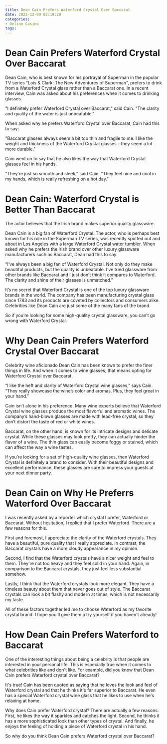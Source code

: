 ```yaml
---
title: Dean Cain Prefers Waterford Crystal Over Baccarat
date: 2022-12-09 02:19:20
categories:
- Online Casino
tags:
---
```



#  Dean Cain Prefers Waterford Crystal Over Baccarat

Dean Cain, who is best known for his portrayal of Superman in the popular TV series "Lois & Clark: The New Adventures of Superman", prefers to drink from a Waterford Crystal glass rather than a Baccarat one. In a recent interview, Cain was asked about his preferences when it comes to drinking glasses.

"I definitely prefer Waterford Crystal over Baccarat," said Cain. "The clarity and quality of the water is just unbeatable."

When asked why he prefers Waterford Crystal over Baccarat, Cain had this to say:

"Baccarat glasses always seem a bit too thin and fragile to me. I like the weight and thickness of the Waterford Crystal glasses - they seem a lot more durable."

Cain went on to say that he also likes the way that Waterford Crystal glasses feel in his hands.

"They're just so smooth and sleek," said Cain. "They feel nice and cool in my hands, which is really refreshing on a hot day."

#  Dean Cain: Waterford Crystal is Better Than Baccarat

The actor believes that the Irish brand makes superior quality glassware.

Dean Cain is a big fan of Waterford Crystal. The actor, who is perhaps best known for his role in the Superman TV series, was recently spotted out and about in Los Angeles with a large Waterford Crystal water tumbler. When asked why he prefers the Irish brand over other luxury glassware manufacturers such as Baccarat, Dean had this to say:

“I’ve always been a big fan of Waterford Crystal. Not only do they make beautiful products, but the quality is unbeatable. I’ve tried glassware from other brands like Baccarat and I just don’t think it compares to Waterford. The clarity and shine of their glasses is unmatched.”

It’s no secret that Waterford Crystal is one of the top luxury glassware brands in the world. The company has been manufacturing crystal glass since 1783 and its products are coveted by collectors and consumers alike. Celebrities like Dean Cain are just some of the many fans of the brand.

So if you’re looking for some high-quality crystal glassware, you can’t go wrong with Waterford Crystal.

#  Why Dean Cain Prefers Waterford Crystal Over Baccarat

Celebrity wine aficionado Dean Cain has been known to prefer the finer things in life. And when it comes to wine glasses, that means opting for Waterford Crystal over Baccarat.

“I like the heft and clarity of Waterford Crystal wine glasses,” says Cain. “They really showcase the wine’s color and aromas. Plus, they feel great in your hand.”

Cain isn’t alone in his preference. Many wine experts believe that Waterford Crystal wine glasses produce the most flavorful and aromatic wines. The company’s hand-blown glasses are made with lead-free crystal, so they don’t distort the taste of red or white wines.

Baccarat, on the other hand, is known for its intricate designs and delicate crystal. While these glasses may look pretty, they can actually hinder the flavor of a wine. The thin glass can easily become foggy or stained, which can affect the way a wine tastes.

If you’re looking for a set of high-quality wine glasses, then Waterford Crystal is definitely a brand to consider. With their beautiful designs and excellent performance, these glasses are sure to impress your guests at your next dinner party.

#  Dean Cain on Why He Preferrs Waterford Over Baccarat

I was recently asked by a reporter which crystal I prefer, Waterford or Baccarat. Without hesitation, I replied that I prefer Waterford. There are a few reasons for this.

First and foremost, I appreciate the clarity of the Waterford crystals. They have a beautiful, pure quality that I really appreciate. In contrast, the Baccarat crystals have a more cloudy appearance in my opinion.

Second, I find that the Waterford crystals have a nicer weight and feel to them. They're not too heavy and they feel solid in your hand. Again, in comparison to the Baccarat crystals, they just feel less substantial somehow.

Lastly, I think that the Waterford crystals look more elegant. They have a timeless beauty about them that never goes out of style. The Baccarat crystals can look a bit flashy and modern at times, which is not necessarily my taste.

All of these factors together led me to choose Waterford as my favorite crystal brand. I hope you'll give them a try yourself if you haven't already!

#  How Dean Cain Prefers Waterford to Baccarat

One of the interesting things about being a celebrity is that people are interested in your personal life. This is especially true when it comes to what celebrities like and don't like. For example, did you know that Dean Cain prefers Waterford crystal over Baccarat?

It's true! Cain has been quoted as saying that he loves the look and feel of Waterford crystal and that he thinks it's far superior to Baccarat. He even has a special Waterford crystal wine glass that he likes to use when he's relaxing at home.

Why does Cain prefer Waterford crystal? There are actually a few reasons. First, he likes the way it sparkles and catches the light. Second, he thinks it has a more sophisticated look than other types of crystal. And finally, he enjoys the feeling of holding a piece of Waterford crystal in his hand.

So why do you think Dean Cain prefers Waterford crystal over Baccarat?